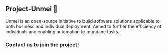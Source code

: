 ## Project-Unmei 👋

Unmei is an open-source initiative to build software solutions applicable to both business and individual deployment. Aimed to further the efficiency of individuals and enabling automation to mundane tasks.


### Contact us to join the project!

